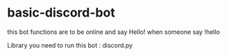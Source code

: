 # basic-discord-bot
this bot functions are to be online and say Hello! when someone say !hello 

Library you need to run this bot : discord.py 
